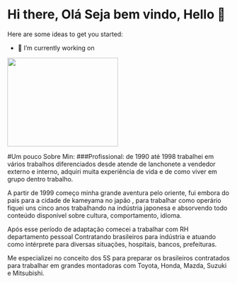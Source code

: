 # Hi there, Olá Seja bem vindo, Hello 👋



Here are some ideas to get you started:

- 🔭 I’m currently working on 


<div class="img">
    <img src="https://user-images.githubusercontent.com/16795064/133941017-fbd1989e-bc20-4915-9f10-c3b45bb3b66d.png" width="250px" height="200px" alt="">
</div>


#Um pouco Sobre Min: 
###Profissional:  de 1990 até 1998 trabalhei em vários trabalhos diferenciados desde atende de lanchonete a vendedor externo e interno, adquiri muita experiência de vida e de como viver em grupo dentro trabalho.

A partir de 1999 começo minha grande aventura pelo oriente, fui embora do pais para a cidade de kameyama no japão , para trabalhar como operário fiquei uns cinco anos trabalhando na indústria japonesa e absorvendo todo conteúdo disponível sobre cultura, comportamento, idioma. 

Após esse período de adaptação comecei a trabalhar com RH departamento pessoal
Contratando brasileiros para indústria e atuando como intérprete para diversas situações, hospitais, bancos, prefeituras. 

Me especializei no conceito dos 5S para preparar os brasileiros contratados para trabalhar em grandes montadoras com Toyota, Honda, Mazda, Suzuki e Mitsubishi.

 

